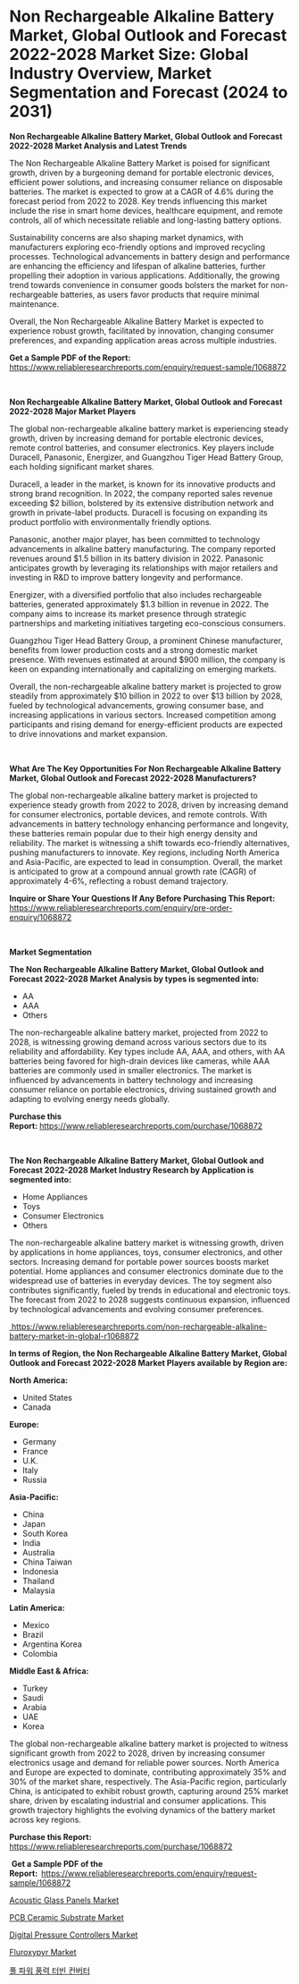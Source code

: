 <p><h1>Non Rechargeable Alkaline Battery Market, Global Outlook and Forecast 2022-2028 Market Size: Global Industry Overview, Market Segmentation and Forecast (2024 to 2031)</h1></p><p><strong>Non Rechargeable Alkaline Battery Market, Global Outlook and Forecast 2022-2028 Market Analysis and Latest Trends</strong></p>
<p><p>The Non Rechargeable Alkaline Battery Market is poised for significant growth, driven by a burgeoning demand for portable electronic devices, efficient power solutions, and increasing consumer reliance on disposable batteries. The market is expected to grow at a CAGR of 4.6% during the forecast period from 2022 to 2028. Key trends influencing this market include the rise in smart home devices, healthcare equipment, and remote controls, all of which necessitate reliable and long-lasting battery options.</p><p>Sustainability concerns are also shaping market dynamics, with manufacturers exploring eco-friendly options and improved recycling processes. Technological advancements in battery design and performance are enhancing the efficiency and lifespan of alkaline batteries, further propelling their adoption in various applications. Additionally, the growing trend towards convenience in consumer goods bolsters the market for non-rechargeable batteries, as users favor products that require minimal maintenance.</p><p>Overall, the Non Rechargeable Alkaline Battery Market is expected to experience robust growth, facilitated by innovation, changing consumer preferences, and expanding application areas across multiple industries.</p></p>
<p><strong>Get a Sample PDF of the Report:&nbsp;</strong> <a href="https://www.reliableresearchreports.com/enquiry/request-sample/1068872">https://www.reliableresearchreports.com/enquiry/request-sample/1068872</a></p>
<p>&nbsp;</p>
<p><strong>Non Rechargeable Alkaline Battery Market, Global Outlook and Forecast 2022-2028 Major Market Players</strong></p>
<p><p>The global non-rechargeable alkaline battery market is experiencing steady growth, driven by increasing demand for portable electronic devices, remote control batteries, and consumer electronics. Key players include Duracell, Panasonic, Energizer, and Guangzhou Tiger Head Battery Group, each holding significant market shares.</p><p>Duracell, a leader in the market, is known for its innovative products and strong brand recognition. In 2022, the company reported sales revenue exceeding $2 billion, bolstered by its extensive distribution network and growth in private-label products. Duracell is focusing on expanding its product portfolio with environmentally friendly options.</p><p>Panasonic, another major player, has been committed to technology advancements in alkaline battery manufacturing. The company reported revenues around $1.5 billion in its battery division in 2022. Panasonic anticipates growth by leveraging its relationships with major retailers and investing in R&D to improve battery longevity and performance.</p><p>Energizer, with a diversified portfolio that also includes rechargeable batteries, generated approximately $1.3 billion in revenue in 2022. The company aims to increase its market presence through strategic partnerships and marketing initiatives targeting eco-conscious consumers.</p><p>Guangzhou Tiger Head Battery Group, a prominent Chinese manufacturer, benefits from lower production costs and a strong domestic market presence. With revenues estimated at around $900 million, the company is keen on expanding internationally and capitalizing on emerging markets.</p><p>Overall, the non-rechargeable alkaline battery market is projected to grow steadily from approximately $10 billion in 2022 to over $13 billion by 2028, fueled by technological advancements, growing consumer base, and increasing applications in various sectors. Increased competition among participants and rising demand for energy-efficient products are expected to drive innovations and market expansion.</p></p>
<p>&nbsp;</p>
<p><strong>What Are The Key Opportunities For Non Rechargeable Alkaline Battery Market, Global Outlook and Forecast 2022-2028 Manufacturers?</strong></p>
<p><p>The global non-rechargeable alkaline battery market is projected to experience steady growth from 2022 to 2028, driven by increasing demand for consumer electronics, portable devices, and remote controls. With advancements in battery technology enhancing performance and longevity, these batteries remain popular due to their high energy density and reliability. The market is witnessing a shift towards eco-friendly alternatives, pushing manufacturers to innovate. Key regions, including North America and Asia-Pacific, are expected to lead in consumption. Overall, the market is anticipated to grow at a compound annual growth rate (CAGR) of approximately 4-6%, reflecting a robust demand trajectory.</p></p>
<p><strong>Inquire or Share Your Questions If Any Before Purchasing This Report:</strong> <a href="https://www.reliableresearchreports.com/enquiry/pre-order-enquiry/1068872">https://www.reliableresearchreports.com/enquiry/pre-order-enquiry/1068872</a></p>
<p>&nbsp;</p>
<p><strong>Market Segmentation</strong></p>
<p><strong>The Non Rechargeable Alkaline Battery Market, Global Outlook and Forecast 2022-2028 Market Analysis by types is segmented into:</strong></p>
<p><ul><li>AA</li><li>AAA</li><li>Others</li></ul></p>
<p><p>The non-rechargeable alkaline battery market, projected from 2022 to 2028, is witnessing growing demand across various sectors due to its reliability and affordability. Key types include AA, AAA, and others, with AA batteries being favored for high-drain devices like cameras, while AAA batteries are commonly used in smaller electronics. The market is influenced by advancements in battery technology and increasing consumer reliance on portable electronics, driving sustained growth and adapting to evolving energy needs globally.</p></p>
<p><strong>Purchase this Report:&nbsp;</strong><a href="https://www.reliableresearchreports.com/purchase/1068872">https://www.reliableresearchreports.com/purchase/1068872</a></p>
<p>&nbsp;</p>
<p><strong>The Non Rechargeable Alkaline Battery Market, Global Outlook and Forecast 2022-2028 Market Industry Research by Application is segmented into:</strong></p>
<p><ul><li>Home Appliances</li><li>Toys</li><li>Consumer Electronics</li><li>Others</li></ul></p>
<p><p>The non-rechargeable alkaline battery market is witnessing growth, driven by applications in home appliances, toys, consumer electronics, and other sectors. Increasing demand for portable power sources boosts market potential. Home appliances and consumer electronics dominate due to the widespread use of batteries in everyday devices. The toy segment also contributes significantly, fueled by trends in educational and electronic toys. The forecast from 2022 to 2028 suggests continuous expansion, influenced by technological advancements and evolving consumer preferences.</p></p>
<p><a href="https://www.reliableresearchreports.com/non-rechargeable-alkaline-battery-market-in-global-r1068872">&nbsp;https://www.reliableresearchreports.com/non-rechargeable-alkaline-battery-market-in-global-r1068872</a></p>
<p><strong>In terms of Region, the Non Rechargeable Alkaline Battery Market, Global Outlook and Forecast 2022-2028 Market Players available by Region are:</strong></p>
<p>
    <p> <strong> North America: </strong>
        <ul>
            <li>United States</li>
            <li>Canada</li>
        </ul>
        </p> 
    <p> <strong> Europe: </strong>
        <ul>
            <li>Germany</li>
            <li>France</li>
            <li>U.K.</li>
            <li>Italy</li>
            <li>Russia</li>
        </ul>
        </p> 
    <p> <strong> Asia-Pacific: </strong>
        <ul>
            <li>China</li>
            <li>Japan</li>
            <li>South Korea</li>
            <li>India</li>
            <li>Australia</li>
            <li>China Taiwan</li>
            <li>Indonesia</li>
            <li>Thailand</li>
            <li>Malaysia</li>
        </ul>
        </p> 
    <p> <strong> Latin America: </strong>
        <ul>
            <li>Mexico</li>
            <li>Brazil</li>
            <li>Argentina Korea</li>
            <li>Colombia</li>
        </ul>
        </p> 
    <p> <strong> Middle East & Africa: </strong>
        <ul>
            <li>Turkey</li>
            <li>Saudi</li>
            <li>Arabia</li>
            <li>UAE</li>
            <li>Korea</li>
        </ul>
    </p>
    </p>
<p><p>The global non-rechargeable alkaline battery market is projected to witness significant growth from 2022 to 2028, driven by increasing consumer electronics usage and demand for reliable power sources. North America and Europe are expected to dominate, contributing approximately 35% and 30% of the market share, respectively. The Asia-Pacific region, particularly China, is anticipated to exhibit robust growth, capturing around 25% market share, driven by escalating industrial and consumer applications. This growth trajectory highlights the evolving dynamics of the battery market across key regions.</p></p>
<p><strong>Purchase this Report: </strong><a href="https://www.reliableresearchreports.com/purchase/1068872">https://www.reliableresearchreports.com/purchase/1068872</a></p>
<p>&nbsp;<strong>Get a Sample PDF of the Report:&nbsp;&nbsp;</strong><a href="https://www.reliableresearchreports.com/enquiry/request-sample/1068872">https://www.reliableresearchreports.com/enquiry/request-sample/1068872</a></p>
<p><strong></strong></p>
<p><p><a href="https://issuu.com/reportprime-2/docs/acoustic-glass-panels-market-size-2_950e22a198b9ce">Acoustic Glass Panels Market</a></p><p><a href="https://issuu.com/reportprime-2/docs/pcb-ceramic-substrate-market-size-2_17481c093e2f06">PCB Ceramic Substrate Market</a></p><p><a href="https://medium.com/@andrew.gibson967/the-digital-pressure-controllers-market-prioritizes-cost-control-and-efficiency-enhancement-abdf67fb5599">Digital Pressure Controllers Market</a></p><p><a href="https://www.linkedin.com/pulse/insights-fluroxypyr-market-share-competitive-landscape-period-qvbfe?trackingId=Xp8WZ8fIQ2%2BtMUseBz0Dxg%3D%3D">Fluroxypyr Market</a></p><p><a href="https://medium.com/@wallacecumfgmings567556/%EC%84%B8%EA%B3%84-full-power-wind-turbine-converter-market-%EC%9D%80-2024%EC%97%90%EC%84%9C-2031%EB%A1%9C-%EC%97%B0%ED%8F%89%EA%B7%A0-%EC%A6%9D%EA%B0%80%EC%9C%A8%EC%9D%84-%EB%B3%B4%EC%9D%BC-%EA%B2%83%EC%9C%BC%EB%A1%9C-%EC%98%88%EC%83%81%EB%90%A9%EB%8B%88%EB%8B%A4-c6188f64dfc1">풀 파워 풍력 터빈 컨버터</a></p></p>